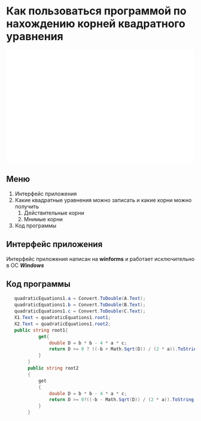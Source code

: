 # Как пользоваться программой по нахождению корней квадратного уравнения
<div style="width: 100%;">
    <img src="header.svg" width="800" height="300">
</div>

## Меню
1. Интерфейс приложения
1. Какие квадратные уравнения можно записать и какие корни можно получить
   1. Действительные корни
   1. Мнимые корни
1. Код программы
## Интерфейс приложения
Интерфейс приложения написан на **winforms** и работает исключительно в ОС ***Windows***
## Код программы
```C#
   quadraticEquations1.a = Convert.ToDouble(A.Text);
   quadraticEquations1.b = Convert.ToDouble(B.Text);
   quadraticEquations1.c = Convert.ToDouble(C.Text);
   X1.Text = quadraticEquations1.root1;
   X2.Text = quadraticEquations1.root2;
   public string root1{ 
            get{
                double D = b * b - 4 * a * c;
                return D >= 0 ? ((-b + Math.Sqrt(D)) / (2 * a)).ToString():$"{-b / (2 * a)} + {Math.Sqrt(-D) / (2 * a)}i";
            } 
        }
        public string root2
        {
            get
            {
                double D = b * b - 4 * a * c;
                return D >= 0?((-b - Math.Sqrt(D)) / (2 * a)).ToString(): $"{-b / (2 * a)} - {Math.Sqrt(-D) / (2 * a)}i";
            }
        }
```
